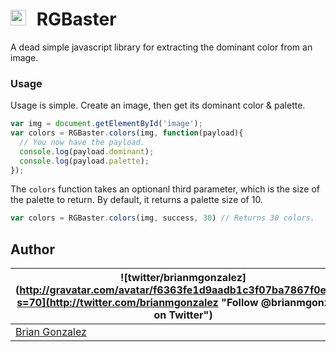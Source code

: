 # <img src="https://rawgithub.com/briangonzalez/rgbaster.js/master/demo/baster.svg" width=25 style="margin-right: 10px"> RGBaster

A dead simple javascript library for extracting the dominant color from an image.

### Usage

Usage is simple. Create an image, then get its dominant color & palette.

```javascript
var img = document.getElementById('image');
var colors = RGBaster.colors(img, function(payload){
  // You now have the payload.
  console.log(payload.dominant);
  console.log(payload.palette);
});
```

The `colors` function takes an optionanl third parameter, which is the size of the palette to return. By default, it returns a palette size of 10.

```javascript
var colors = RGBaster.colors(img, success, 30) // Returns 30 colors.
```

Author
-------
| ![twitter/brianmgonzalez](http://gravatar.com/avatar/f6363fe1d9aadb1c3f07ba7867f0e854?s=70](http://twitter.com/brianmgonzalez "Follow @brianmgonzalez on Twitter") |
|---|
| [Brian Gonzalez](http://briangonzalez.org) |
